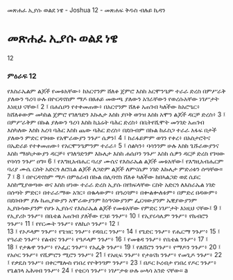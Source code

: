 ﻿
 መጽሐፈ ኢያሱ ወልደ ነዌ - Joshua 12 - መጽሐፍ ቅዱስ ብሉይ ኪዳን
# መጽሐፈ ኢያሱ ወልደ ነዌ
12
### ምዕራፍ 12
የእስራኤልም ልጆች የመቱአቸው፥ ከአርኖንም ሸለቆ ጀምሮ እስከ አርሞንዔም ተራራ ድረስ በምሥራቅ ያለውን ዓረባ ሁሉ በዮርዳኖስም ማዶ በፀሐይ መውጫ ያለውን አገራቸውን የወረሱአቸው ነገሥታት እነዚህ ናቸው፤
2 ፤ በሐሴቦን የተቀመጠው፥ በአርኖንም ሸለቆ አጠገብ ካለችው ከአሮዔር፥ ከሸለቆውም መካከል ጀምሮ የገለዓድን እኩሌታ እስከ ያቦቅ ወንዝ እስከ አሞን ልጆች ዳርቻ ድረስ፥
3 ፤ በምሥራቅም በኩል ያለውን ዓረባ እስከ ኪኔሬት ባሕር ድረስ፥ በቤትየሺሞት መንገድ አጠገብ እስካለው እስከ አረባ ባሕር እስከ ጨው ባሕር ድረስ፥ በደቡብም በኩል ከፈስጋ ተራራ አፋፍ በታች ያለውን ምድር የገዛው የአሞራውያን ንጉሥ ሴዎን፤
4 ፤ ከራፋይምም ወገን የቀረ፥ በአስታሮትና በኤድራይ የተቀመጠው፥ የአርሞንዔምንም ተራራ፥
5 ፤ ሰልካን፥ ባሳንንም ሁሉ እስከ ጌሹራውያንና እስከ ማዕካታውያን ዳርቻ፥ የገለዓድንም እኩሌታ እስከ ሐሴቦን ንጉሥ እስከ ሴዎን ዳርቻ ድረስ የገዛው የባሳን ንጉሥ ዐግ።
6 ፤ የእግዚአብሔር ባሪያ ሙሴና የእስራኤል ልጆች መቱአቸው፤ የእግዚአብሔርም ባሪያ ሙሴ ርስት አድርጎ ለሮቤል ልጆች ለጋድም ልጆች ለምናሴም ነገድ እኩሌታ ምድሪቱን ሰጣቸው።
7 ፤
8 ፤ በዮርዳኖስም ማዶ በምዕራብ በኩል በሊባኖስ ሸለቆ ካለችው ከበኣልጋድ ወደ ሴይር እስከሚያወጣው ወና እስከ ሆነው ተራራ ድረስ ኢያሱ በየክፍላቸው ርስት አድርጎ ለእስራኤል ነገድ በሰጣት ምድር፥ በተራራማው አገር፥ በቈላውም፥ በዓረባም፥ በቍልቍለቱም፥ በምድረ በዳውም፥ በደቡቡም ያሉ ኬጢያውያን አሞራውያንም ከነዓናውያንም ፌርዛውያንም ኤዊያውያንም ኢያቡሳውያንም የሆኑ ኢያሱና የእስራኤል ልጆች የመቱአቸው የምድር ነገሥታት እነዚህ ናቸው፤
9 ፤ የኢያሪኮ ንጉሥ፥ በቤቴል አጠገብ ያለችው የጋይ ንጉሥ፥
10 ፤ የኢየሩሳሌም ንጉሥ፥ የኬብሮን ንጉሥ፥
11 ፤ የየርሙት ንጉሥ፥ የለኪሶ ንጉሥ፥
12 ፤  
13 ፤ የኦዶላም ንጉሥ፥ የጌዝር ንጉሥ፥ የዳቤር ንጉሥ፥
14 ፤ የጌድር ንጉሥ፥ የሔርማ ንጉሥ፥
15 ፤ የዓራድ ንጉሥ፥ የልብና ንጉሥ፥ የዓዶላም ንጉሥ፥
16 ፤ የመቄዳ ንጉሥ፥ የቤቴል ንጉሥ፥
17 ፤  
18 ፤ የታጱዋ ንጉሥ፥ የኦፌር ንጉሥ፥ የአፌቅ ንጉሥ፥
19 ፤ የለሸሮን ንጉሥ፥ የማዶን ንጉሥ፥
20 ፤ የአሶር ንጉሥ፥ የሺምሮን ሚሮን ንጉሥ፥
21 ፤ የአዚፍ ንጉሥ፥ የታዕናክ ንጉሥ፥ የመጊዶ ንጉሥ፥
22 ፤ የቃዴስ ንጉሥ፥ በቀርሜሎስ የነበረ የዮቅንዓም ንጉሥ፥
23 ፤ በዶር ኮረብታ የነበረ የዶር ንጉሥ፥ የጌልገላ አሕዛብ ንጉሥ፥
24 ፤ የቲርሳ ንጉሥ፥ ነገሥታቱ ሁሉ ሠላሳ አንድ ናቸው። a 
